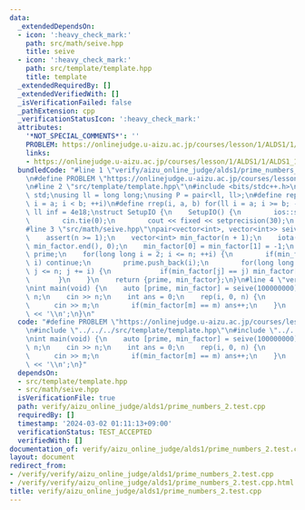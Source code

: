 ```yaml
---
data:
  _extendedDependsOn:
  - icon: ':heavy_check_mark:'
    path: src/math/seive.hpp
    title: seive
  - icon: ':heavy_check_mark:'
    path: src/template/template.hpp
    title: template
  _extendedRequiredBy: []
  _extendedVerifiedWith: []
  _isVerificationFailed: false
  _pathExtension: cpp
  _verificationStatusIcon: ':heavy_check_mark:'
  attributes:
    '*NOT_SPECIAL_COMMENTS*': ''
    PROBLEM: https://onlinejudge.u-aizu.ac.jp/courses/lesson/1/ALDS1/1/ALDS1_1_C
    links:
    - https://onlinejudge.u-aizu.ac.jp/courses/lesson/1/ALDS1/1/ALDS1_1_C
  bundledCode: "#line 1 \"verify/aizu_online_judge/alds1/prime_numbers_2.test.cpp\"\
    \n#define PROBLEM \"https://onlinejudge.u-aizu.ac.jp/courses/lesson/1/ALDS1/1/ALDS1_1_C\"\
    \n#line 2 \"src/template/template.hpp\"\n#include <bits/stdc++.h>\nusing namespace\
    \ std;\nusing ll = long long;\nusing P = pair<ll, ll>;\n#define rep(i, a, b) for(ll\
    \ i = a; i < b; ++i)\n#define rrep(i, a, b) for(ll i = a; i >= b; --i)\nconstexpr\
    \ ll inf = 4e18;\nstruct SetupIO {\n    SetupIO() {\n        ios::sync_with_stdio(0);\n\
    \        cin.tie(0);\n        cout << fixed << setprecision(30);\n    }\n} setup_io;\n\
    #line 3 \"src/math/seive.hpp\"\npair<vector<int>, vector<int>> seive(int n) {\n\
    \    assert(n >= 1);\n    vector<int> min_factor(n + 1);\n    iota(min_factor.begin(),\
    \ min_factor.end(), 0);\n    min_factor[0] = min_factor[1] = -1;\n    vector<int>\
    \ prime;\n    for(long long i = 2; i <= n; ++i) {\n        if(min_factor[i] <\
    \ i) continue;\n        prime.push_back(i);\n        for(long long j = i * i;\
    \ j <= n; j += i) {\n            if(min_factor[j] == j) min_factor[j] = i;\n \
    \       }\n    }\n    return {prime, min_factor};\n}\n#line 4 \"verify/aizu_online_judge/alds1/prime_numbers_2.test.cpp\"\
    \nint main(void) {\n    auto [prime, min_factor] = seive(100000000);\n    int\
    \ n;\n    cin >> n;\n    int ans = 0;\n    rep(i, 0, n) {\n        int m;\n  \
    \      cin >> m;\n        if(min_factor[m] == m) ans++;\n    }\n    cout << ans\
    \ << '\\n';\n}\n"
  code: "#define PROBLEM \"https://onlinejudge.u-aizu.ac.jp/courses/lesson/1/ALDS1/1/ALDS1_1_C\"\
    \n#include \"../../../src/template/template.hpp\"\n#include \"../../../src/math/seive.hpp\"\
    \nint main(void) {\n    auto [prime, min_factor] = seive(100000000);\n    int\
    \ n;\n    cin >> n;\n    int ans = 0;\n    rep(i, 0, n) {\n        int m;\n  \
    \      cin >> m;\n        if(min_factor[m] == m) ans++;\n    }\n    cout << ans\
    \ << '\\n';\n}"
  dependsOn:
  - src/template/template.hpp
  - src/math/seive.hpp
  isVerificationFile: true
  path: verify/aizu_online_judge/alds1/prime_numbers_2.test.cpp
  requiredBy: []
  timestamp: '2024-03-02 01:11:13+09:00'
  verificationStatus: TEST_ACCEPTED
  verifiedWith: []
documentation_of: verify/aizu_online_judge/alds1/prime_numbers_2.test.cpp
layout: document
redirect_from:
- /verify/verify/aizu_online_judge/alds1/prime_numbers_2.test.cpp
- /verify/verify/aizu_online_judge/alds1/prime_numbers_2.test.cpp.html
title: verify/aizu_online_judge/alds1/prime_numbers_2.test.cpp
---
```

